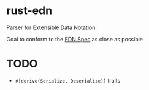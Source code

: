 # rust-edn
Parser for Extensible Data Notation.

Goal to conform to the [EDN Spec](https://github.com/edn-format/edn) as close as possible

# TODO
- `#[derive(Serialize, Deserialize)]` traits
<!-- - to string
- publish to crates.io
-
- handle #_, #inst, #uuid
- diff fuzz

# Tested with examples from
https://github.com/shaunxcode/edn-tests
https://github.com/antlr/grammars-v4/tree/master/edn

# Other EDN libraries
https://crates.io/crates/edn-rs
https://crates.io/crates/edn-format
https://crates.io/crates/eden

https://github.com/riscv/riscv-isa-manual/tree/70040578316b9978056c9f33ac654ea19f459169/src/images/wavedrom
WaveDROM https://wavedrom.com/ uses edn

$ gh search code --extension "edn" --json "repository,url" --limit 800 > output.json
$ jq -r '.[].url' < ../output.json | sed -e "s/github/raw.githubusercontent/" | sed -e "s/\/blob//" | xargs -- wget {}

https://github.com/OSI-INC/P3051/blob/master/RAM.edn
RAM.edn is EDIF apparently
https://en.wikipedia.org/wiki/EDIF

https://nitor.com/en/articles/pitfalls-and-bumps-clojures-extensible-data-notation-edn -->
